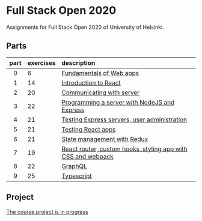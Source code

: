 # Full Stack Open 2020

Assignments for Full Stack Open 2020 of University of Helsinki.

## Parts

| part | exercises | description                                                                                                                   |
| :--: | :-------- | :---------------------------------------------------------------------------------------------------------------------------- |
|  0   | 6         | [Fundamentals of Web apps](https://github.com/janimaenpaa/fullstack2020/tree/master/osa0)                                     |
|  1   | 14        | [Introduction to React](https://github.com/janimaenpaa/fullstack2020/tree/master/osa1)                                        |
|  2   | 20        | [Communicating with server](https://github.com/janimaenpaa/fullstack2020/tree/master/osa2)                                    |
|  3   | 22        | [Programming a server with NodeJS and Express](https://github.com/janimaenpaa/phonebook)                                      |
|  4   | 21        | [Testing Express servers, user administration](https://github.com/janimaenpaa/fullstack2020/tree/master/osa4)                 |
|  5   | 21        | [Testing React apps](https://github.com/janimaenpaa/fullstack2020/tree/master/osa5)                                           |
|  6   | 21        | [State management with Redux](https://github.com/janimaenpaa/fullstack2020/tree/master/osa6)                                  |
|  7   | 19        | [React router, custom hooks, styling app with CSS and webpack](https://github.com/janimaenpaa/fullstack2020/tree/master/osa7) |
|  8   | 22        | [GraphQL](https://github.com/janimaenpaa/fullstack2020/tree/master/osa8)                                                      |
|  9   | 25        | [Typescript](https://github.com/janimaenpaa/fullstack2020/tree/master/osa9)                                                   |

## Project

[The course project is in progress](https://github.com/janimaenpaa/jobboard)

